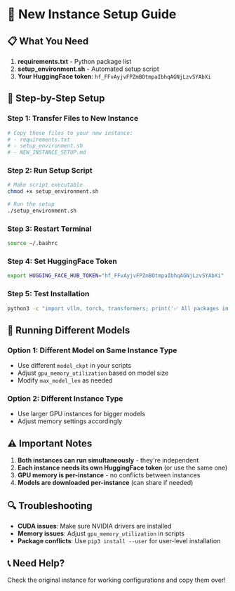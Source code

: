 # 🚀 New Instance Setup Guide

## 📋 **What You Need**

1. **requirements.txt** - Python package list
2. **setup_environment.sh** - Automated setup script
3. **Your HuggingFace token**: `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`

## 🔧 **Step-by-Step Setup**

### **Step 1: Transfer Files to New Instance**
```bash
# Copy these files to your new instance:
# - requirements.txt
# - setup_environment.sh
# - NEW_INSTANCE_SETUP.md
```

### **Step 2: Run Setup Script**
```bash
# Make script executable
chmod +x setup_environment.sh

# Run the setup
./setup_environment.sh
```

### **Step 3: Restart Terminal**
```bash
source ~/.bashrc
```

### **Step 4: Set HuggingFace Token**
```bash
export HUGGING_FACE_HUB_TOKEN="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"
```

### **Step 5: Test Installation**
```bash
python3 -c "import vllm, torch, transformers; print('✅ All packages installed!')"
```

## 🎯 **Running Different Models**

### **Option 1: Different Model on Same Instance Type**
- Use different `model_ckpt` in your scripts
- Adjust `gpu_memory_utilization` based on model size
- Modify `max_model_len` as needed

### **Option 2: Different Instance Type**
- Use larger GPU instances for bigger models
- Adjust memory settings accordingly

## ⚠️ **Important Notes**

1. **Both instances can run simultaneously** - they're independent
2. **Each instance needs its own HuggingFace token** (or use the same one)
3. **GPU memory is per-instance** - no conflicts between instances
4. **Models are downloaded per-instance** (can share if needed)

## 🔍 **Troubleshooting**

- **CUDA issues**: Make sure NVIDIA drivers are installed
- **Memory issues**: Adjust `gpu_memory_utilization` in scripts
- **Package conflicts**: Use `pip3 install --user` for user-level installation

## 📞 **Need Help?**

Check the original instance for working configurations and copy them over!
